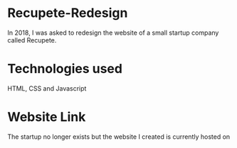 # Recupete-Redesign
In 2018, I was asked to redesign the website of a small startup company called Recupete.

# Technologies used
HTML, CSS and Javascript

# Website Link
The startup no longer exists but the website I created is currently hosted on
